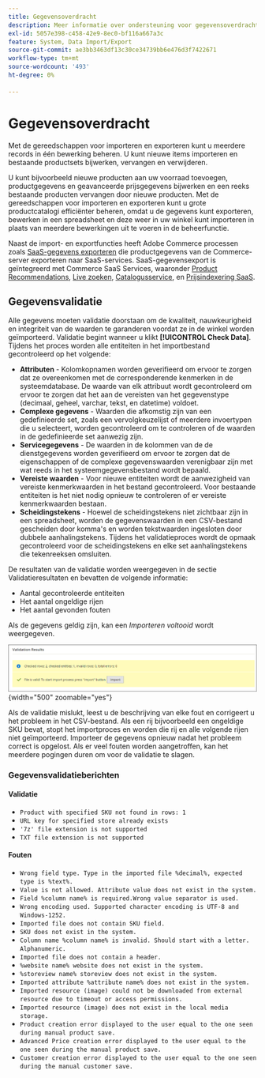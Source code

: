 ```yaml
---
title: Gegevensoverdracht
description: Meer informatie over ondersteuning voor gegevensoverdracht, waaronder gegevensvalidatie.
exl-id: 5057e398-c458-42e9-8ec0-bf116a667a3c
feature: System, Data Import/Export
source-git-commit: ae3bb3463df13c30ce34739bb6e476d3f7422671
workflow-type: tm+mt
source-wordcount: '493'
ht-degree: 0%

---
```


# Gegevensoverdracht

Met de gereedschappen voor importeren en exporteren kunt u meerdere records in één bewerking beheren. U kunt nieuwe items importeren en bestaande productsets bijwerken, vervangen en verwijderen.

U kunt bijvoorbeeld nieuwe producten aan uw voorraad toevoegen, productgegevens en geavanceerde prijsgegevens bijwerken en een reeks bestaande producten vervangen door nieuwe producten. Met de gereedschappen voor importeren en exporteren kunt u grote productcatalogi efficiënter beheren, omdat u de gegevens kunt exporteren, bewerken in een spreadsheet en deze weer in uw winkel kunt importeren in plaats van meerdere bewerkingen uit te voeren in de beheerfunctie.

Naast de import- en exportfuncties heeft Adobe Commerce processen zoals [SaaS-gegevens exporteren](https://experienceleague.adobe.com/en/docs/commerce-merchant-services/saas-data-export/overview) die productgegevens van de Commerce-server exporteren naar SaaS-services. SaaS-gegevensexport is geïntegreerd met Commerce SaaS Services, waaronder [Product Recommendations](https://experienceleague.adobe.com/docs/commerce-merchant-services/product-recommendations/overview.html), [Live zoeken](https://experienceleague.adobe.com/en/docs/commerce-merchant-services/live-search/overview), [Catalogusservice](https://experienceleague.adobe.com/en/docs/commerce-merchant-services/catalog-service/guide-overview), en [Prijsindexering SaaS](https://experienceleague.adobe.com/en/docs/commerce-merchant-services/price-indexer/price-indexing).

## Gegevensvalidatie

Alle gegevens moeten validatie doorstaan om de kwaliteit, nauwkeurigheid en integriteit van de waarden te garanderen voordat ze in de winkel worden geïmporteerd. Validatie begint wanneer u klikt **[!UICONTROL Check Data]**. Tijdens het proces worden alle entiteiten in het importbestand gecontroleerd op het volgende:

- **Attributen** - Kolomkopnamen worden geverifieerd om ervoor te zorgen dat ze overeenkomen met de corresponderende kenmerken in de systeemdatabase. De waarde van elk attribuut wordt gecontroleerd om ervoor te zorgen dat het aan de vereisten van het gegevenstype (decimaal, geheel, varchar, tekst, en datetime) voldoet.
- **Complexe gegevens** - Waarden die afkomstig zijn van een gedefinieerde set, zoals een vervolgkeuzelijst of meerdere invoertypen die u selecteert, worden gecontroleerd om te controleren of de waarden in de gedefinieerde set aanwezig zijn.
- **Servicegegevens** - De waarden in de kolommen van de de dienstgegevens worden geverifieerd om ervoor te zorgen dat de eigenschappen of de complexe gegevenswaarden verenigbaar zijn met wat reeds in het systeemgegevensbestand wordt bepaald.
- **Vereiste waarden** - Voor nieuwe entiteiten wordt de aanwezigheid van vereiste kenmerkwaarden in het bestand gecontroleerd. Voor bestaande entiteiten is het niet nodig opnieuw te controleren of er vereiste kenmerkwaarden bestaan.
- **Scheidingstekens** - Hoewel de scheidingstekens niet zichtbaar zijn in een spreadsheet, worden de gegevenswaarden in een CSV-bestand gescheiden door komma&#39;s en worden tekstwaarden ingesloten door dubbele aanhalingstekens. Tijdens het validatieproces wordt de opmaak gecontroleerd voor de scheidingstekens en elke set aanhalingstekens die tekenreeksen omsluiten.

De resultaten van de validatie worden weergegeven in de sectie Validatieresultaten en bevatten de volgende informatie:

- Aantal gecontroleerde entiteiten
- Het aantal ongeldige rijen
- Het aantal gevonden fouten

Als de gegevens geldig zijn, kan een _Importeren voltooid_ wordt weergegeven.

![Systeembericht - bestand is geldig](./assets/data-import-validation-message.png){width="500" zoomable="yes"}

Als de validatie mislukt, leest u de beschrijving van elke fout en corrigeert u het probleem in het CSV-bestand. Als een rij bijvoorbeeld een ongeldige SKU bevat, stopt het importproces en worden die rij en alle volgende rijen niet geïmporteerd. Importeer de gegevens opnieuw nadat het probleem correct is opgelost. Als er veel fouten worden aangetroffen, kan het meerdere pogingen duren om voor de validatie te slagen.

### Gegevensvalidatieberichten

#### Validatie

- `Product with specified SKU not found in rows: 1`
- `URL key for specified store already exists`
- `'7z' file extension is not supported`
- `TXT file extension is not supported`

#### Fouten

- `Wrong field type. Type in the imported file %decimal%, expected type is %text%.`
- `Value is not allowed. Attribute value does not exist in the system.`
- `Field %column name% is required.Wrong value separator is used.`
- `Wrong encoding used. Supported character encoding is UTF-8 and Windows-1252.`
- `Imported file does not contain SKU field.`
- `SKU does not exist in the system.`
- `Column name %column name% is invalid. Should start with a letter. Alphanumeric.`
- `Imported file does not contain a header.`
- `%website name% website does not exist in the system.`
- `%storeview name% storeview does not exist in the system.`
- `Imported attribute %attribute name% does not exist in the system.`
- `Imported resource (image) could not be downloaded from external resource due to timeout or access permissions.`
- `Imported resource (image) does not exist in the local media storage.`
- `Product creation error displayed to the user equal to the one seen during manual product save.`
- `Advanced Price creation error displayed to the user equal to the one seen during the manual product save.`
- `Customer creation error displayed to the user equal to the one seen during the manual customer save.`
